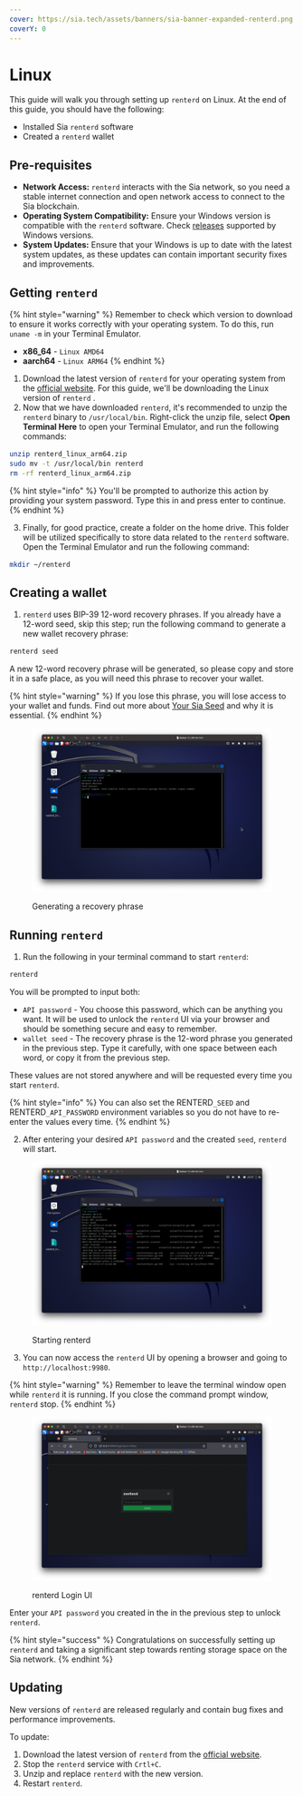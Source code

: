 ```yaml
---
cover: https://sia.tech/assets/banners/sia-banner-expanded-renterd.png
coverY: 0
---
```


# Linux

This guide will walk you through setting up `renterd` on Linux. At the end of this guide, you should have the following:

* Installed Sia `renterd` software
* Created a `renterd` wallet

## Pre-requisites

* **Network Access:** `renterd` interacts with the Sia network, so you need a stable internet connection and open network access to connect to the Sia blockchain.
* **Operating System Compatibility:** Ensure your Windows version is compatible with the `renterd` software. Check [releases](../../miscellaneous/releases.md) supported by Windows versions.
* **System Updates:** Ensure that your Windows is up to date with the latest system updates, as these updates can contain important security fixes and improvements.

## Getting `renterd`

{% hint style="warning" %}
Remember to check which version to download to ensure it works correctly with your operating system. To do this, run  `uname -m` in your Terminal Emulator.

* **x86\_64** - `Linux AMD64`
* **aarch64** - `Linux ARM64`
{% endhint %}

1. Download the latest version of `renterd` for your operating system from the [official website](https://sia.tech/software/walletd). For this guide, we'll be downloading the Linux version of `renterd` .
2. Now that we have downloaded `renterd`, it's recommended to unzip the `renterd` binary to `/usr/local/bin`. Right-click the unzip file, select **Open Terminal Here** to open your Terminal Emulator, and run the following commands:

```bash
unzip renterd_linux_arm64.zip
sudo mv -t /usr/local/bin renterd
rm -rf renterd_linux_arm64.zip 
```

{% hint style="info" %}
You'll be prompted to authorize this action by providing your system password. Type this in and press enter to continue.
{% endhint %}

3. Finally, for good practice, create a folder on the home drive. This folder will be utilized specifically to store data related to the `renterd` software. Open the Terminal Emulator and run the following command:

```bash
mkdir ~/renterd
```

## Creating a wallet

1. `renterd` uses BIP-39 12-word recovery phrases. If you already have a 12-word seed, skip this step; run the following command to generate a new wallet recovery phrase:

```bash
renterd seed
```

A new 12-word recovery phrase will be generated, so please copy and store it in a safe place, as you will need this phrase to recover your wallet.&#x20;

{% hint style="warning" %}
If you lose this phrase, you will lose access to your wallet and funds. Find out more about [Your Sia Seed](../../get-started-with-sia/the-importance-of-your-seed.md) and why it is essential.
{% endhint %}

<figure><img src="../../.gitbook/assets/generating a recovery phrase.png" alt=""><figcaption><p>Generating a recovery phrase</p></figcaption></figure>

## Running `renterd`

1. Run the following in your terminal command to start `renterd`:

```bash
renterd
```

You will be prompted to input both:

* `API password` - You choose this password, which can be anything you want. It will be used to unlock the `renterd` UI via your browser and should be something secure and easy to remember.
* `wallet seed` - The recovery phrase is the 12-word phrase you generated in the previous step. Type it carefully, with one space between each word, or copy it from the previous step.

These values are not stored anywhere and will be requested every time you start `renterd`.

{% hint style="info" %}
You can also set the RENTERD`_SEED` and RENTERD`_API_PASSWORD` environment variables so you do not have to re-enter the values every time.
{% endhint %}

2. After entering your desired `API password` and the created `seed`, `renterd` will start.&#x20;

<figure><img src="../../.gitbook/assets/starting renterd (1).png" alt=""><figcaption><p>Starting renterd</p></figcaption></figure>

3. You can now access the `renterd` UI by opening a browser and going to `http://localhost:9980`.

{% hint style="warning" %}
Remember to leave the terminal window open while `renterd` it is running. If you close the command prompt window, `renterd` stop.
{% endhint %}

<figure><img src="../../.gitbook/assets/renterd Login ui.png" alt=""><figcaption><p>renterd Login UI</p></figcaption></figure>

Enter your `API password` you created in the in the previous step to unlock `renterd`.

{% hint style="success" %}
Congratulations on successfully setting up `renterd` and taking a significant step towards renting storage space on the Sia network.
{% endhint %}

## Updating

New versions of `renterd` are released regularly and contain bug fixes and performance improvements.

To update:

1. Download the latest version of `renterd` from the [official website](https://sia.tech/software/renterd).
2. Stop the `renterd` service with `Crtl+C`.
3. Unzip and replace `renterd` with the new version.
4. Restart `renterd`.
